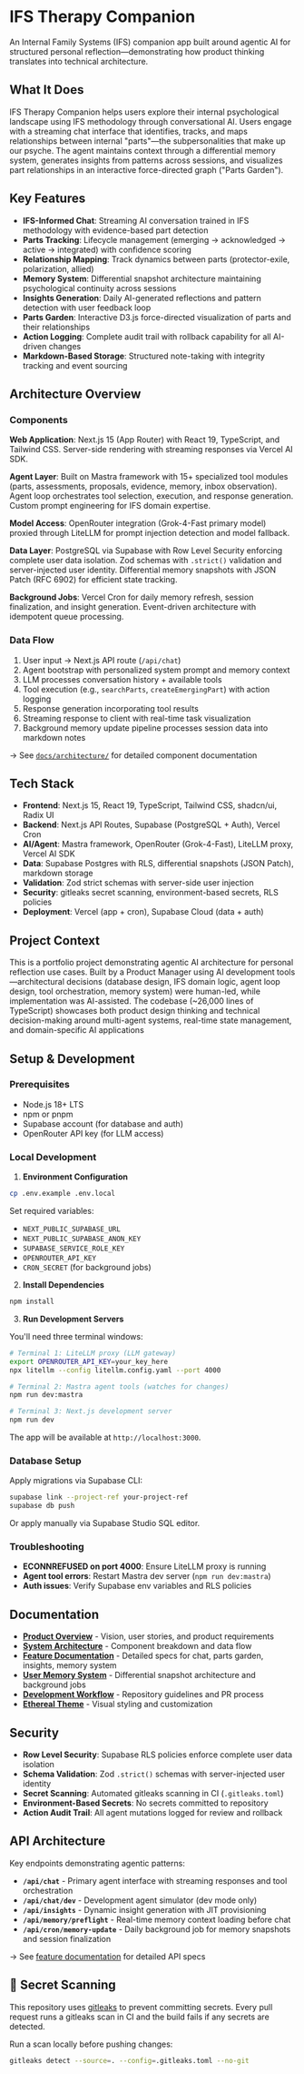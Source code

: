 # IFS Therapy Companion

An Internal Family Systems (IFS) companion app built around agentic AI for structured personal reflection—demonstrating how product thinking translates into technical architecture.

## What It Does

IFS Therapy Companion helps users explore their internal psychological landscape using IFS methodology through conversational AI. Users engage with a streaming chat interface that identifies, tracks, and maps relationships between internal "parts"—the subpersonalities that make up our psyche. The agent maintains context through a differential memory system, generates insights from patterns across sessions, and visualizes part relationships in an interactive force-directed graph ("Parts Garden").

## Key Features

- **IFS-Informed Chat**: Streaming AI conversation trained in IFS methodology with evidence-based part detection
- **Parts Tracking**: Lifecycle management (emerging → acknowledged → active → integrated) with confidence scoring
- **Relationship Mapping**: Track dynamics between parts (protector-exile, polarization, allied)
- **Memory System**: Differential snapshot architecture maintaining psychological continuity across sessions
- **Insights Generation**: Daily AI-generated reflections and pattern detection with user feedback loop
- **Parts Garden**: Interactive D3.js force-directed visualization of parts and their relationships
- **Action Logging**: Complete audit trail with rollback capability for all AI-driven changes
- **Markdown-Based Storage**: Structured note-taking with integrity tracking and event sourcing

## Architecture Overview

### Components

**Web Application**: Next.js 15 (App Router) with React 19, TypeScript, and Tailwind CSS. Server-side rendering with streaming responses via Vercel AI SDK.

**Agent Layer**: Built on Mastra framework with 15+ specialized tool modules (parts, assessments, proposals, evidence, memory, inbox observation). Agent loop orchestrates tool selection, execution, and response generation. Custom prompt engineering for IFS domain expertise.

**Model Access**: OpenRouter integration (Grok-4-Fast primary model) proxied through LiteLLM for prompt injection detection and model fallback.

**Data Layer**: PostgreSQL via Supabase with Row Level Security enforcing complete user data isolation. Zod schemas with `.strict()` validation and server-injected user identity. Differential memory snapshots with JSON Patch (RFC 6902) for efficient state tracking.

**Background Jobs**: Vercel Cron for daily memory refresh, session finalization, and insight generation. Event-driven architecture with idempotent queue processing.

### Data Flow

1. User input → Next.js API route (`/api/chat`)
2. Agent bootstrap with personalized system prompt and memory context
3. LLM processes conversation history + available tools
4. Tool execution (e.g., `searchParts`, `createEmergingPart`) with action logging
5. Response generation incorporating tool results
6. Streaming response to client with real-time task visualization
7. Background memory update pipeline processes session data into markdown notes

→ See [`docs/architecture/`](docs/architecture/) for detailed component documentation

## Tech Stack

- **Frontend**: Next.js 15, React 19, TypeScript, Tailwind CSS, shadcn/ui, Radix UI
- **Backend**: Next.js API Routes, Supabase (PostgreSQL + Auth), Vercel Cron
- **AI/Agent**: Mastra framework, OpenRouter (Grok-4-Fast), LiteLLM proxy, Vercel AI SDK
- **Data**: Supabase Postgres with RLS, differential snapshots (JSON Patch), markdown storage
- **Validation**: Zod strict schemas with server-side user injection
- **Security**: gitleaks secret scanning, environment-based secrets, RLS policies
- **Deployment**: Vercel (app + cron), Supabase Cloud (data + auth)

## Project Context

This is a portfolio project demonstrating agentic AI architecture for personal reflection use cases. Built by a Product Manager using AI development tools—architectural decisions (database design, IFS domain logic, agent loop design, tool orchestration, memory system) were human-led, while implementation was AI-assisted. The codebase (~26,000 lines of TypeScript) showcases both product design thinking and technical decision-making around multi-agent systems, real-time state management, and domain-specific AI applications

## Setup & Development

### Prerequisites

- Node.js 18+ LTS
- npm or pnpm
- Supabase account (for database and auth)
- OpenRouter API key (for LLM access)

### Local Development

1. **Environment Configuration**

```bash
cp .env.example .env.local
```

Set required variables:
- `NEXT_PUBLIC_SUPABASE_URL`
- `NEXT_PUBLIC_SUPABASE_ANON_KEY`
- `SUPABASE_SERVICE_ROLE_KEY`
- `OPENROUTER_API_KEY`
- `CRON_SECRET` (for background jobs)

2. **Install Dependencies**

```bash
npm install
```

3. **Run Development Servers**

You'll need three terminal windows:

```bash
# Terminal 1: LiteLLM proxy (LLM gateway)
export OPENROUTER_API_KEY=your_key_here
npx litellm --config litellm.config.yaml --port 4000

# Terminal 2: Mastra agent tools (watches for changes)
npm run dev:mastra

# Terminal 3: Next.js development server
npm run dev
```

The app will be available at `http://localhost:3000`.

### Database Setup

Apply migrations via Supabase CLI:

```bash
supabase link --project-ref your-project-ref
supabase db push
```

Or apply manually via Supabase Studio SQL editor.

### Troubleshooting

- **ECONNREFUSED on port 4000**: Ensure LiteLLM proxy is running
- **Agent tool errors**: Restart Mastra dev server (`npm run dev:mastra`)
- **Auth issues**: Verify Supabase env variables and RLS policies

## Documentation

- **[Product Overview](docs/overview.md)** - Vision, user stories, and product requirements
- **[System Architecture](docs/current_state/01_system_architecture.md)** - Component breakdown and data flow
- **[Feature Documentation](docs/features/)** - Detailed specs for chat, parts garden, insights, memory system
- **[User Memory System](docs/user-memory.md)** - Differential snapshot architecture and background jobs
- **[Development Workflow](docs/ops/warp-workflow.md)** - Repository guidelines and PR process
- **[Ethereal Theme](docs/theme/ethereal.md)** - Visual styling and customization

## Security

- **Row Level Security**: Supabase RLS policies enforce complete user data isolation
- **Schema Validation**: Zod `.strict()` schemas with server-injected user identity
- **Secret Scanning**: Automated gitleaks scanning in CI (`.gitleaks.toml`)
- **Environment-Based Secrets**: No secrets committed to repository
- **Action Audit Trail**: All agent mutations logged for review and rollback

## API Architecture

Key endpoints demonstrating agentic patterns:

- **`/api/chat`** - Primary agent interface with streaming responses and tool orchestration
- **`/api/chat/dev`** - Development agent simulator (dev mode only)
- **`/api/insights`** - Dynamic insight generation with JIT provisioning
- **`/api/memory/preflight`** - Real-time memory context loading before chat
- **`/api/cron/memory-update`** - Daily background job for memory snapshots and session finalization

→ See [feature documentation](docs/features/) for detailed API specs

## 🔐 Secret Scanning

This repository uses [gitleaks](https://github.com/gitleaks/gitleaks) to prevent committing secrets.
Every pull request runs a gitleaks scan in CI and the build fails if any secrets are detected.

Run a scan locally before pushing changes:

```bash
gitleaks detect --source=. --config=.gitleaks.toml --no-git
```
